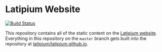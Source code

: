 # Latipium Website
[![Build Status](https://travis-ci.org/latipium/website.svg?branch=master)](https://travis-ci.org/latipium/website)

This repository contains all of the static content on the [Latipium website](https://www.latipium.com/).
Everything in this repository on the `master` branch gets built into the repository at [latipium/latipium.github.io](https://github.com/latipium/latipium.github.io).
